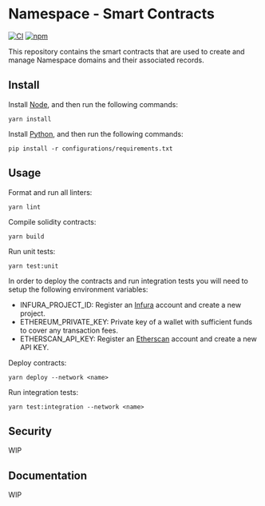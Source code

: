 # Namespace - Smart Contracts

[![CI](https://github.com/vbidin/namespace-contracts/actions/workflows/ci.yml/badge.svg)](https://github.com/vbidin/namespace-contracts/actions/workflows/ci.yml)
[![npm](https://img.shields.io/npm/v/@namespace-domains/contracts/latest.svg)](https://www.npmjs.com/package/@namespace-domains/contracts/v/latest)

This repository contains the smart contracts that are used to create and manage Namespace domains and their associated records.

## Install

Install [Node](https://nodejs.org/en/), and then run the following commands:
```
yarn install
```

Install [Python](https://www.python.org/), and then run the following commands:
```
pip install -r configurations/requirements.txt
```

## Usage

Format and run all linters:
```
yarn lint
```
Compile solidity contracts:
```
yarn build
```
Run unit tests:
```
yarn test:unit
```

In order to deploy the contracts and run integration tests you will need to setup the following environment variables:
- INFURA_PROJECT_ID: Register an [Infura](https://infura.io/) account and create a new project.
- ETHEREUM_PRIVATE_KEY: Private key of a wallet with sufficient funds to cover any transaction fees.
- ETHERSCAN_API_KEY: Register an [Etherscan](https://etherscan.io/) account and create a new API KEY.

Deploy contracts:
```
yarn deploy --network <name>
```
Run integration tests:
```
yarn test:integration --network <name>
```

## Security

WIP

## Documentation

WIP
